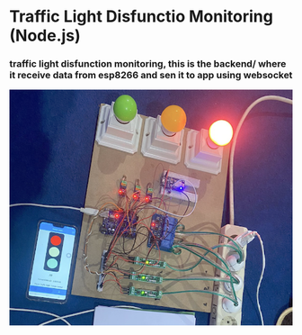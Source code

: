 # Traffic Light Disfunctio Monitoring (Node.js)

### traffic light disfunction monitoring, this is the backend/ where it receive data from esp8266 and sen it to app using websocket

![alt text](image.png)
